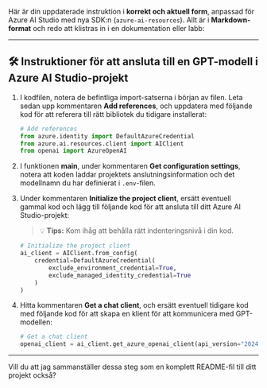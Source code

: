 Här är din uppdaterade instruktion i **korrekt och aktuell form**, anpassad för Azure AI Studio med nya SDK\:n (`azure-ai-resources`). Allt är i **Markdown-format** och redo att klistras in i en dokumentation eller labb:

---

## 🛠️ Instruktioner för att ansluta till en GPT-modell i Azure AI Studio-projekt

1. I kodfilen, notera de befintliga import-satserna i början av filen. Leta sedan upp kommentaren **Add references**, och uppdatera med följande kod för att referera till rätt bibliotek du tidigare installerat:

   ```python
   # Add references
   from azure.identity import DefaultAzureCredential
   from azure.ai.resources.client import AIClient
   from openai import AzureOpenAI
   ```

2. I funktionen **main**, under kommentaren **Get configuration settings**, notera att koden laddar projektets anslutningsinformation och det modellnamn du har definierat i `.env`-filen.

3. Under kommentaren **Initialize the project client**, ersätt eventuell gammal kod och lägg till följande kod för att ansluta till ditt Azure AI Studio-projekt:

   > 💡 **Tips:** Kom ihåg att behålla rätt indenteringsnivå i din kod.

   ```python
   # Initialize the project client
   ai_client = AIClient.from_config(
       credential=DefaultAzureCredential(
           exclude_environment_credential=True,
           exclude_managed_identity_credential=True
       )
   )
   ```

4. Hitta kommentaren **Get a chat client**, och ersätt eventuell tidigare kod med följande kod för att skapa en klient för att kommunicera med GPT-modellen:

   ```python
   # Get a chat client
   openai_client = ai_client.get_azure_openai_client(api_version="2024-10-21")
   ```

---

Vill du att jag sammanställer dessa steg som en komplett README-fil till ditt projekt också?
